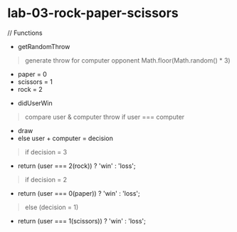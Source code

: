 # lab-03-rock-paper-scissors

// Functions
- getRandomThrow
 > generate throw for computer opponent
 > Math.floor(Math.random() * 3)
  * paper = 0
  * scissors = 1
  * rock = 2

- didUserWin
 > compare user & computer throw
 > if user === computer
  * draw
  * else user + computer = decision
 > if decision = 3
  * return (user === 2(rock)) ? 'win' : 'loss';
 > if decision = 2
  * return (user === 0(paper)) ? 'win' : 'loss';
 > else (decision = 1)
  * return (user === 1(scissors)) ? 'win' : 'loss';

